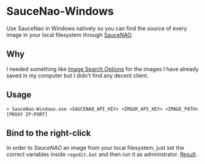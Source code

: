 # SauceNao-Windows
Use SauceNao in Windows natively so you can find the source of every image in your local filesystem through [SauceNAO](http://saucenao.com).

Why
---
I needed something like [Image Search Options](https://addons.mozilla.org/it/firefox/addon/image-search-options/?src=userprofile) for the images I have already saved in my computer but I didn't find any decent client.

Usage
-----
`> SauceNao-Windows.exe <SAUCENAO_API_KEY> <IMGUR_API_KEY> <IMAGE_PATH> [PROXY IP:PORT]`

Bind to the right-click
-----------------------
In order to *SauceNAO* an image from your local filesystem, just set the correct variables inside `regedit.bat` and then run it as administrator. [Result](https://twitter.com/GiovanniCapuano/status/622540459974524928).